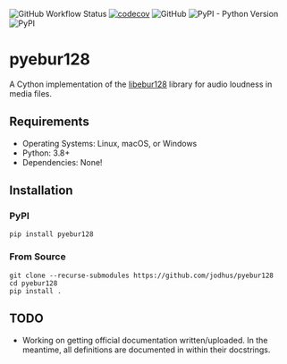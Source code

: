 ![GitHub Workflow Status](https://img.shields.io/github/actions/workflow/status/jodhus/pyebur128/run-tests.yml?branch=main)
[![codecov](https://codecov.io/gh/jodhus/pyebur128/branch/master/graph/badge.svg?token=TLA2NXMEF4)](https://codecov.io/gh/jodhus/pyebur128)
![GitHub](https://img.shields.io/github/license/jodhus/pyebur128)
![PyPI - Python Version](https://img.shields.io/pypi/pyversions/pyebur128)
![PyPI](https://img.shields.io/pypi/v/pyebur128)


# pyebur128
A Cython implementation of the [libebur128](https://github.com/jiixyj/libebur128) library for audio loudness in media files.

## Requirements

* Operating Systems: Linux, macOS, or Windows
* Python: 3.8+
* Dependencies: None!

## Installation

### PyPI

```
pip install pyebur128
```

### From Source

```
git clone --recurse-submodules https://github.com/jodhus/pyebur128
cd pyebur128
pip install .
```

## TODO
* Working on getting official documentation written/uploaded. In the meantime, all definitions are documented in within their docstrings.